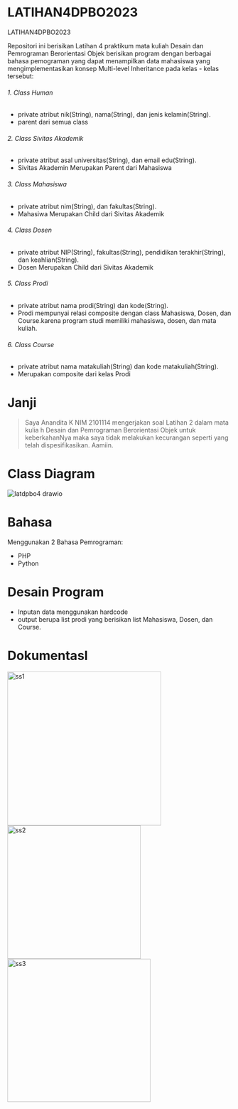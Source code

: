 # LATIHAN4DPBO2023
LATIHAN4DPBO2023

Repositori ini berisikan Latihan 4 praktikum mata kuliah Desain dan Pemrograman Berorientasi Objek berisikan program dengan berbagai bahasa pemograman yang dapat menampilkan data mahasiswa yang mengimplementasikan konsep Multi-level Inheritance pada kelas - kelas tersebut:

###### 1. Class Human 
- private atribut nik(String), nama(String), dan  jenis kelamin(String).
- parent dari semua class
###### 2. Class  Sivitas Akademik
- private atribut asal universitas(String), dan email edu(String).
- Sivitas Akademin Merupakan Parent dari Mahasiswa
###### 3. Class  Mahasiswa
- private atribut nim(String), dan fakultas(String).
- Mahasiwa Merupakan Child dari Sivitas Akademik
###### 4. Class  Dosen
- private atribut NIP(String), fakultas(String), pendidikan terakhir(String), dan keahlian(String).
-  Dosen Merupakan Child dari Sivitas Akademik
###### 5. Class Prodi
- private atribut nama prodi(String) dan kode(String).
- Prodi mempunyai relasi composite dengan class Mahasiswa, Dosen, dan Course.karena program studi memiliki mahasiswa, dosen, dan mata kuliah.
###### 6. Class Course
- private atribut  nama  matakuliah(String) dan kode matakuliah(String). 
- Merupakan composite dari kelas Prodi



# Janji
> Saya Anandita K NIM 2101114 mengerjakan soal Latihan 2 dalam mata kulia h Desain dan Pemrograman Berorientasi Objek untuk keberkahanNya maka saya tidak melakukan kecurangan seperti yang telah dispesifikasikan. Aamiin.


# Class Diagram
![latdpbo4 drawio](https://user-images.githubusercontent.com/100897554/223084977-51e01875-16ad-4066-bb22-50bedb517cc8.png)

# Bahasa 
Menggunakan 2 Bahasa Pemrograman:

- PHP
- Python

# Desain Program
- Inputan data menggunakan hardcode
-  output berupa list prodi yang berisikan list Mahasiswa, Dosen, dan Course.


# DokumentasI
<img width="346" alt="ss1" src="https://user-images.githubusercontent.com/100897554/224527194-2953c831-1d99-43c3-b8a2-83a7c66e3367.png">

<img width="300" alt="ss2" src="https://user-images.githubusercontent.com/100897554/224527234-4eacf13e-2953-4483-af11-dd19de7d863f.png">

<img width="322" alt="ss3" src="https://user-images.githubusercontent.com/100897554/224527239-fddd99ec-405d-4109-9942-6504ec745c09.png">




